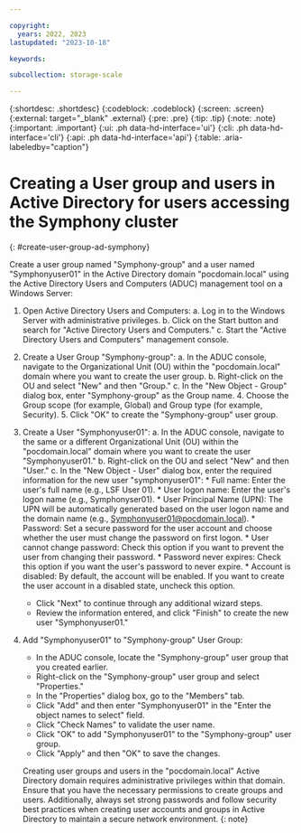 ```yaml
---

copyright:
  years: 2022, 2023
lastupdated: "2023-10-18"

keywords: 

subcollection: storage-scale

---
```


{:shortdesc: .shortdesc}
{:codeblock: .codeblock}
{:screen: .screen}
{:external: target="_blank" .external}
{:pre: .pre}
{:tip: .tip}
{:note: .note}
{:important: .important}
{:ui: .ph data-hd-interface='ui'}
{:cli: .ph data-hd-interface='cli'}
{:api: .ph data-hd-interface='api'}
{:table: .aria-labeledby="caption"}

# Creating a User group and users in Active Directory for users accessing the Symphony cluster
{: #create-user-group-ad-symphony}

Create a user group named "Symphony-group" and a user named "Symphonyuser01" in the Active Directory domain "pocdomain.local" using the Active Directory Users and Computers (ADUC) management tool on a Windows Server:

1.  Open Active Directory Users and Computers:
    a.  Log in to the Windows Server with administrative privileges.
    b.  Click on the Start button and search for "Active Directory Users and Computers."
    c.  Start the "Active Directory Users and Computers" management console.
2.  Create a User Group "Symphony-group":
    a.  In the ADUC console, navigate to the Organizational Unit (OU) within the "pocdomain.local" domain where you want to create the user group.
    b.  Right-click on the OU and select "New" and then "Group."
    c.  In the "New Object - Group" dialog box, enter "Symphony-group" as the Group name.
    4.  Choose the Group scope (for example, Global) and Group type (for example, Security).
    5.  Click "OK" to create the "Symphony-group" user group.
3.  Create a User "Symphonyuser01":
    a.  In the ADUC console, navigate to the same or a different Organizational Unit (OU) within the "pocdomain.local" domain where you want to create the user "Symphonyuser01."
    b.  Right-click on the OU and select "New" and then "User."
    c.  In the "New Object - User" dialog box, enter the required information for the new user "symphonyuser01":
    	*  Full name: Enter the user's full name (e.g., LSF User 01).
    	*  User logon name: Enter the user's logon name (e.g., Symphonyser01).
    	*  User Principal Name (UPN): The UPN will be automatically generated based on the user logon name and the domain name (e.g., Symphonyuser01@pocdomain.local).
    	*  Password: Set a secure password for the user account and choose whether the user must change the password on first logon.
    	*  User cannot change password: Check this option if you want to prevent the user from changing their password.
    	*  Password never expires: Check this option if you want the user's password to never expire.
    	*  Account is disabled: By default, the account will be enabled. If you want to create the user account in a disabled state, uncheck this option.
    *  Click "Next" to continue through any additional wizard steps.
    *  Review the information entered, and click "Finish" to create the new user "Symphonyuser01."
4.  Add "Symphonyuser01" to "Symphony-group" User Group:
    *  In the ADUC console, locate the "Symphony-group" user group that you created earlier.
    *  Right-click on the "Symphony-group" user group and select "Properties."
    *  In the "Properties" dialog box, go to the "Members" tab.
    *  Click "Add" and then enter "Symphonyuser01" in the "Enter the object names to select" field.
    *  Click "Check Names" to validate the user name.
    *  Click "OK" to add "Symphonyuser01" to the "Symphony-group" user group.
    *  Click "Apply" and then "OK" to save the changes.

    Creating user groups and users in the "pocdomain.local" Active Directory domain requires administrative privileges within that domain. Ensure that you have the necessary permissions to create groups and users. Additionally, always set strong passwords and follow security best practices when creating user accounts and groups in Active Directory to maintain a secure network environment.
    {: note}
